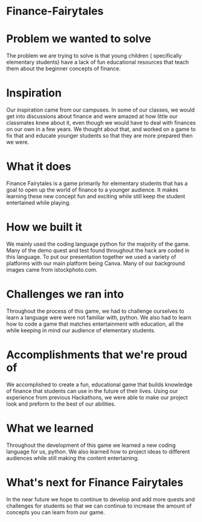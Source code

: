 # Finance-Fairytales 

# Problem we wanted to solve
The problem we are trying to solve is that young children ( specifically elementary students) have a lack of fun educational resources that teach them about the beginner concepts of finance.

# Inspiration
Our inspiration came from our campuses. In some of our classes, we would get into discussions about finance and were amazed at how little our classmates knew about it, even though we would have to deal with finances on our own in a few years. We thought about that, and worked on a game to fix that and educate younger students so that they are more prepared then we were.

# What it does
Finance Fairytales is a game primarily for elementary students that has a goal to open up the world of finance to a younger audience. It makes learning these new concept fun and exciting while still keep the student entertained while playing.

# How we built it
We mainly used the coding language python for the majority of the game. Many of the demo quest and test found throughout the hack are coded in this language. To put our presentation together we used a variety of platforms with our main platform being Canva. Many of our background images came from istockphoto.com.

# Challenges we ran into
Throughout the process of this game, we had to challenge ourselves to learn a language were were not familiar with, python. We also had to learn how to code a game that matches entertainment with education, all the while keeping in mind our audience of elementary students.

# Accomplishments that we're proud of
We accomplished to create a fun, educational game that builds knowledge of finance that students can use in the future of their lives. Using our experience from previous Hackathons, we were able to make our project look and preform to the best of our abilities.

# What we learned
Throughout the development of this game we learned a new coding language for us, python. We also learned how to project ideas to different audiences while still making the content entertaining.

# What's next for Finance Fairytales
In the near future we hope to continue to develop and add more quests and challenges for students so that we can continue to increase the amount of concepts you can learn from our game.
